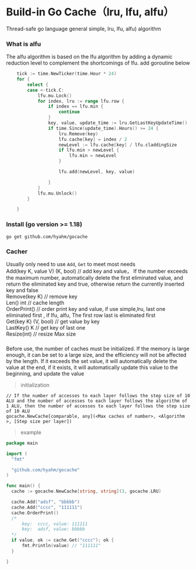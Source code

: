 # Build-in Go Cache（lru, lfu, alfu）
Thread-safe go language general simple, lru, lfu, alfu) algorithm

### What is alfu
The alfu algorithm is based on the lfu algorithm by adding a dynamic reduction level to complement the shortcomings of lfu.
add goroutine below
```go
	tick := time.NewTicker(time.Hour * 24)
	for {
		select {
		case <-tick.C:
			lfu.mu.Lock()
			for index, lru := range lfu.row {
				if index == lfu.min {
					continue
				}
				key, value, update_time := lru.GetLastKeyUpdateTime()
				if time.Since(update_time).Hours() >= 24 {
					lru.Remove(key)
					lfu.cache[key] = index / 2
					newLevel := lfu.cache[key] / lfu.claddingSize
					if lfu.min > newLevel {
						lfu.min = newLevel
					}

					lfu.add(newLevel, key, value)

				}
			}
			lfu.mu.Unlock()
		}

	}
```
### Install (go version >= 1.18)
```
go get github.com/hyahm/gocache
```

### Cacher 
Usually only need to use `Add`, `Get` to meet most needs  
Add(key K, value V) (K, bool) // add key and value， If the number exceeds the maximum number, automatically delete the first eliminated value, and return the eliminated key and true, otherwise return the currently inserted key and false    
Remove(key K)                 // remove key      
Len() int                     // cache length    
OrderPrint()                  // order print key and value, if use simple,lru, last one eliminated first , if lfu, alfu, The first row last is eliminated first   
Get(key K) (V, bool)          // get value by key  
LastKey() K                   // get key of last one  
Resize(int)                   // resize Max size  
### 
Before use, the number of caches must be initialized. If the memory is large enough, it can be set to a large size, and the efficiency will not be affected by the length.
If it exceeds the set value, it will automatically delete the value at the end, if it exists, it will automatically update this value to the beginning, and update the value
 > initialization
  ```
  // If the number of accesses to each layer follows the step size of 10 ALU and the number of accesses to each layer follows the algorithm of 1 ALU, then the number of accesses to each layer follows the step size of 10 ALU
  gocache.NewCache[comparable, any](<Max caches of number>, <Algorithm >, [Step size per layer])
  ```
 > example
  ```go
package main

import (
	"fmt"

	"github.com/hyahm/gocache"
)

func main() {
	cache := gocache.NewCache[string, string](3, gocache.LRU)

	cache.Add("adsf", "bbbbb")
	cache.Add("cccc", "111111")
	cache.OrderPrint()
	/*
		key:  cccc, value: 111111
		key:  adsf, value: bbbbb
	*/
	if value, ok := cache.Get("cccc"); ok {
		fmt.Println(value) // "111111"
	}

}
```
